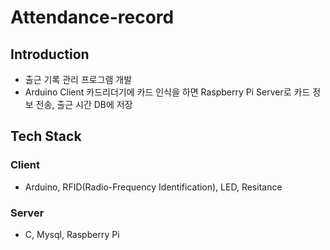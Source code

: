 # Attendance-record

## Introduction
- 출근 기록 관리 프로그램 개발
- Arduino Client 카드리더기에 카드 인식을 하면 Raspberry Pi Server로 카드 정보 전송, 출근 시간 DB에 저장

## Tech Stack
 ### Client
  - Arduino, RFID(Radio-Frequency Identification), LED, Resitance
 ### Server
  - C, Mysql, Raspberry Pi
  
